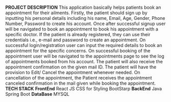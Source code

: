 **PROJECT DESCRIPTION**
This application basically helps patients book an appointment for their ailments. Firstly, the patient should sign up by inputting his personal details including his name, Email, Age, Gender, Phone Number, Password to create his account. Once after successful signup user will be navigated to book an appointment to book his appointment with a specific doctor. 
If the patient is already registered, they can use their credentials i.e., e-mail and password to create an appointment.
On successful login/registration user can input the required details to book an appointment for the specific concerns. On successful booking of the appointment user will be navigated to the appointments page to see the log of appointments booked from his account. The patient will also receive the appointment confirmation on the given mail ID.
The patient will have the provision to Edit/ Cancel the appointment whenever needed. On cancellation of the appointment, the  Patient receives the appointment canceled confirmation in the mail given while booking the appointment. 
**TECH STACK**
**FrontEnd**
React JS
CSS for Styling
BootStarp
**BackEnd**
Java 
Spring Boot
**DataBase**
MYSQL





